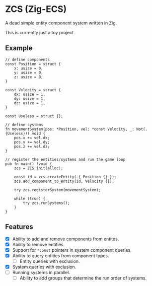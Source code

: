 # ZCS (Zig-ECS)
A dead simple entity component system written in Zig.

This is currently just a toy project.
## Example
```zig
// define components
const Position = struct {
    x: usize = 0,
    y: usize = 0,
    z: usize = 0,
}

const Velocity = struct {
    dx: usize = 1,
    dy: usize = 1,
    dz: usize = 1,
}

const Useless = struct {};

// define systems
fn movementSystem(pos: *Position, vel: *const Velocity, _: Not(.{Useless})) void {
    pos.x += vel.dx;
    pos.y += vel.dy;
    pos.z += vel.dz;
}

// register the entities/systems and run the game loop
pub fn main() !void {
    zcs = ZCS.init(alloc);

    const id = zcs.createEntity(.{ Position {} });
    zcs.add_component_to_entity(id, Velocity {});

    try zcs.registerSystem(movementSystem);

    while (true) {
        try zcs.runSystems();
    }
}
```

## Features
- [x] Ability to add and remove components from entites.
- [x] Ability to remove entities.
- [x] Support for `*const` pointers in system component queries.
- [x] Ability to query entities from component types.
    - [ ] Entity queries with exclusion.
- [x] System queries with exclusion.
- [ ] Running systems in parallel.
    - [ ] Ability to add groups that determine the run order of systems.
